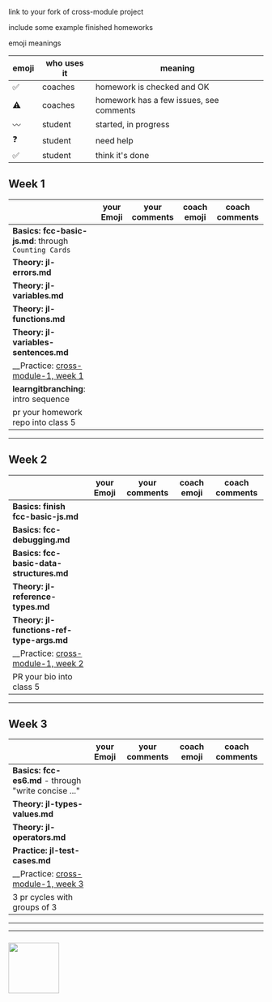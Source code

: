 link to your fork of cross-module project

include some example finished homeworks

emoji meanings

| emoji | who uses it | meaning |
| --- | --- | --- |
| :white_check_mark: | coaches | homework is checked and OK |
| :warning: | coaches | homework has a few issues, see comments |
|  :wavy_dash: | student | started, in progress  | 
| :question: | student | need help  | 
| :white_check_mark: | student | think it's done | 


## Week 1

|  | your Emoji | your comments | coach emoji | coach comments |
| --- | --- | --- | --- | --- |
| __Basics: fcc-basic-js.md__: through ```Counting Cards``` | | | | |
| __Theory: jl-errors.md__ | | | | |
| __Theory: jl-variables.md__ | | | |
| __Theory: jl-functions.md__ | | | |
| __Theory: jl-variables-sentences.md__ | | | | |
| __Practice: [cross-module-1, week 1]() | | | | |
| __learngitbranching__: intro sequence | | | | |
| pr your homework repo into class 5 | | | | |

---

## Week 2

|  | your Emoji | your comments | coach emoji | coach comments |
| --- | --- | --- | --- | --- |
| __Basics: finish fcc-basic-js.md__ | | | | |
| __Basics: fcc-debugging.md__ | | | | |
| __Basics: fcc-basic-data-structures.md__ | | | | |
| __Theory: jl-reference-types.md__ | | | | |
| __Theory: jl-functions-ref-type-args.md__ | | | | |
| __Practice: [cross-module-1, week 2]() | | | | |
| PR your bio into class 5 | | | | | 


---

## Week 3

|  | your Emoji | your comments | coach emoji | coach comments |
| --- | --- | --- | --- | --- |
| __Basics: fcc-es6.md__ - through "write concise ..." | | | | |
| __Theory: jl-types-values.md__ | | | | |
| __Theory: jl-operators.md__ | | | | |
| __Practice: jl-test-cases.md__ | | | | |
| __Practice: [cross-module-1, week 3]() | | | | |
| 3 pr cycles with groups of 3 | | | | | 


___
___
### <a href="https://hackyourfuture.be" target="_blank"><img src="https://pbs.twimg.com/profile_images/984474625009741824/Bs_qKx6-_400x400.jpg" width="100" height="100"></img></a>
